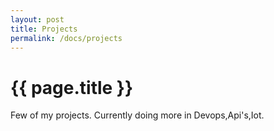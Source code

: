 ```yaml
---
layout: post
title: Projects
permalink: /docs/projects
---
```


{{ page.title }}
================

Few of my projects. Currently doing more in Devops,Api's,Iot.
